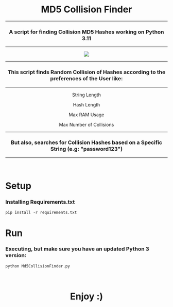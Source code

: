 # <h1 align="center">MD5 Collision Finder</h1>

---

<h3 align="center">A script for finding Collision MD5 Hashes working on Python 3.11</h3>
  
---

<p align="center">

  <img src = "https://github.com/user-attachments/assets/0c89fc82-9c91-4745-8d29-6673d6daf8ef">
  
</p>


---

<h3 align="center"> This script finds Random Collision of Hashes according to the preferences of the User like:</h3>

---

<div align="center">
  <p>String Length</p>
  <p>Hash Length</p>
  <p>Max RAM Usage</p>
  <p>Max Number of Collisions</p>
</div>

---
    
<h3 align="center">But also, searches for Collision Hashes based on a Specific String (e.g: "password123")</h3>

---

<br>

<h1>Setup</h1>

<h3>Installing Requirements.txt</h3>

    pip install -r requirements.txt

<h1>Run</h1>

<h3>Executing, but make sure you have an updated Python 3 version:</h3>

    python Md5CollisionFinder.py

<br>

<h1 align="center">Enjoy :)</h1>
    
<br>




